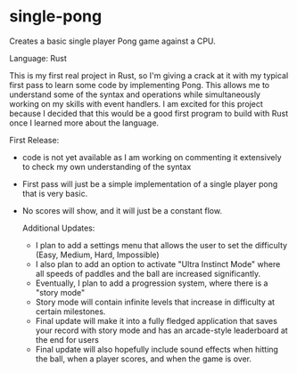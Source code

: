 # single-pong
Creates a basic single player Pong game against a CPU.

Language: Rust

This is my first real project in Rust, so I'm giving a crack at it with my typical first pass to learn some code by implementing Pong. This allows me to understand some of the syntax and operations while simultaneously working on my skills with event handlers. I am excited for this project because I decided that this would be a good first program to build with Rust once I learned more about the language.

First Release:
- code is not yet available as I am working on commenting it extensively to check my own understanding of the syntax
- First pass will just be a simple implementation of a single player pong that is very basic.
- No scores will show, and it will just be a constant flow.

  Additional Updates:
  - I plan to add a settings menu that allows the user to set the difficulty (Easy, Medium, Hard, Impossible)
  - I also plan to add an option to activate "Ultra Instinct Mode" where all speeds of paddles and the ball are increased significantly.
  - Eventually, I plan to add a progression system, where there is a "story mode"
  - Story mode will contain infinite levels that increase in difficulty at certain milestones.
  - Final update will make it into a fully fledged application that saves your record with story mode and has an arcade-style leaderboard at the end for users
  - Final update will also hopefully include sound effects when hitting the ball, when a player scores, and when the game is over.
